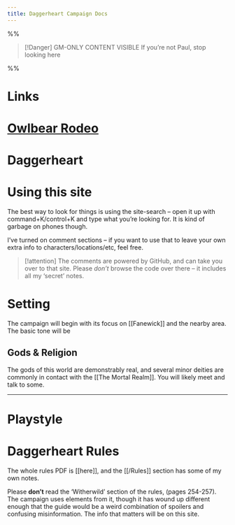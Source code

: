 ```yaml
---
title: Daggerheart Campaign Docs
---
```

%%
> [!Danger] GM-ONLY CONTENT VISIBLE
> If you’re not Paul, stop looking here

%%

# Links
# [Owlbear Rodeo](https://www.owlbear.rodeo/room/FQgvZ2o7kSdb/TheBonedCalm)

# Daggerheart

# Using this site
The best way to look for things is using the site-search – open it up with command+K/control+K and type what you’re looking for. It is kind of garbage on phones though.

I’ve turned on comment sections – if you want to use that to leave your own extra info to characters/locations/etc, feel free.

> [!attention]
> The comments are powered by GitHub, and can take you over to that site. Please *don’t* browse the code over there – it includes all my ‘secret’ notes.
# Setting
The campaign will begin with its focus on [[Fanewick]] and the nearby area.
The basic tone will be

## Gods & Religion
The gods of this world are demonstrably real, and several minor deities are commonly in contact with the [[The Mortal Realm]]. You will likely meet and talk to some.

***

# Playstyle

# Daggerheart Rules
The whole rules PDF is [[here]], and the [[/Rules]] section has some of my own notes.

Please **don’t** read the ‘Witherwild’ section of the rules, (pages 254-257). The campaign uses elements from it, though it has wound up different enough that the guide would be a weird combination of spoilers and confusing misinformation. The info that matters will be on this site.

